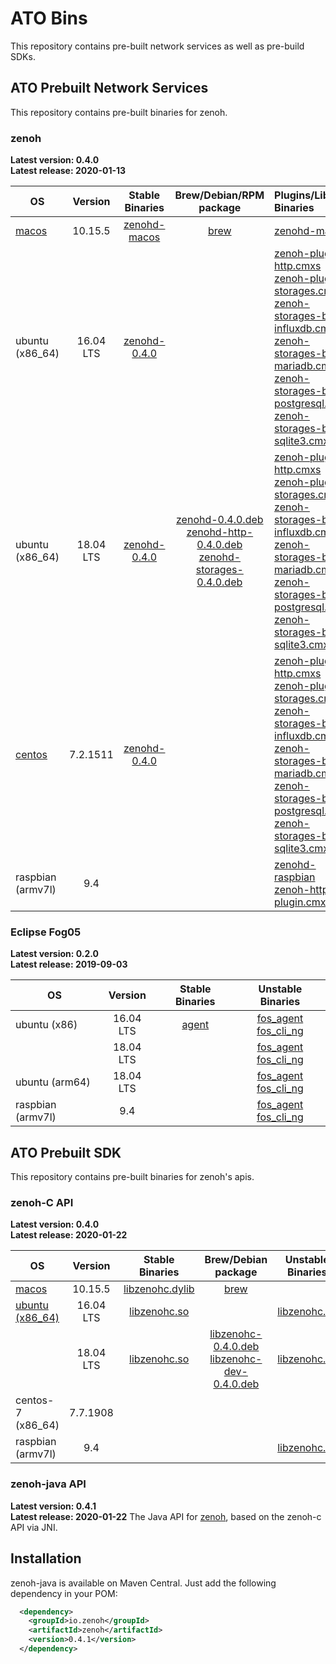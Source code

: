 # ATO Bins
This repository contains pre-built network services as well as pre-build SDKs.

## ATO Prebuilt Network Services
This repository contains pre-built binaries for zenoh.

### zenoh

**Latest version: 0.4.0** \
**Latest release: 2020-01-13**

| OS | Version | Stable Binaries | Brew/Debian/RPM package | Plugins/Libs Binaries |
| --- |:---:|:---:|:---:|:----|
| [macos](./zenoh/latest/macos)   | 10.15.5 | [zenohd-macos](./zenoh/latest/macos/10.15.5/zenohd)  | [brew](./zenoh/latest/macos) | [zenohd-macos](./zenoh/unstable/macos/10.14.6/zenohd)|
| ubuntu (x86_64) | 16.04 LTS | [zenohd-0.4.0](./zenoh/latest/ubuntu/16.04/zenohd-0.4.0) | | [zenoh-plugin-http.cmxs](./zenoh-http/latest/ubuntu/16.04/zenoh-plugin-http.cmxs) <br/> [zenoh-plugin-storages.cmxs](./zenoh-storages/latest/ubuntu/16.04/zenoh-plugin-storages.cmxs) <br/> [zenoh-storages-be-influxdb.cmxs](./zenoh-storages/latest/ubuntu/16.04/zenoh-storages-be-influxdb.cmxs) <br/> [zenoh-storages-be-mariadb.cmxs](./zenoh-storages/latest/ubuntu/16.04/zenoh-storages-be-mariadb.cmxs) <br/> [zenoh-storages-be-postgresql.cmxs](./zenoh-storages/latest/ubuntu/16.04/zenoh-storages-be-postgresql.cmxs) <br/> [zenoh-storages-be-sqlite3.cmxs](./zenoh-storages/latest/ubuntu/16.04/zenoh-storages-be-sqlite3.cmxs) |
| ubuntu (x86_64) | 18.04 LTS | [zenohd-0.4.0](./zenoh/latest/ubuntu/18.04/zenohd-0.4.0) | [zenohd-0.4.0.deb](./debian/zenohd-0.4.0.deb)  <br/> [zenohd-http-0.4.0.deb](./debian/zenohd-http-0.4.0.deb) <br/> [zenohd-storages-0.4.0.deb](./debian/zenohd-storages-0.4.0.deb)  | [zenoh-plugin-http.cmxs](./zenoh-http/latest/ubuntu/18.04/zenoh-plugin-http.cmxs) <br/> [zenoh-plugin-storages.cmxs](./zenoh-storages/latest/ubuntu/18.04/zenoh-plugin-storages.cmxs) <br/> [zenoh-storages-be-influxdb.cmxs](./zenoh-storages/latest/ubuntu/18.04/zenoh-storages-be-influxdb.cmxs) <br/> [zenoh-storages-be-mariadb.cmxs](./zenoh-storages/latest/ubuntu/18.04/zenoh-storages-be-mariadb.cmxs) <br/> [zenoh-storages-be-postgresql.cmxs](./zenoh-storages/latest/ubuntu/18.04/zenoh-storages-be-postgresql.cmxs) <br/> [zenoh-storages-be-sqlite3.cmxs](./zenoh-storages/latest/ubuntu/18.04/zenoh-storages-be-sqlite3.cmxs) |
| [centos](./zenoh/latest/centos) | 7.2.1511 | [zenohd-0.4.0](./zenoh/latest/centos/7.2.1511/zenohd-0.4.0) |  | [zenoh-plugin-http.cmxs](./zenoh-http/latest/centos/7.2.1511/zenoh-plugin-http.cmxs) <br/> [zenoh-plugin-storages.cmxs](./zenoh-storages/latest/centos/7.2.1511/zenoh-plugin-storages.cmxs) <br/> [zenoh-storages-be-influxdb.cmxs](./zenoh-storages/latest/centos/7.2.1511/zenoh-storages-be-influxdb.cmxs) <br/> [zenoh-storages-be-mariadb.cmxs](./zenoh-storages/latest/centos/7.2.1511/zenoh-storages-be-mariadb.cmxs) <br/> [zenoh-storages-be-postgresql.cmxs](./zenoh-storages/latest/centos/7.2.1511/zenoh-storages-be-postgresql.cmxs) <br/> [zenoh-storages-be-sqlite3.cmxs](./zenoh-storages/latest/centos/7.2.1511/zenoh-storages-be-sqlite3.cmxs)|
| raspbian (armv7l) | 9.4 | | | [zenohd-raspbian](./zenoh/unstable/raspian_armv7l/9.4/zenohd) <br/> [zenoh-http-plugin.cmxs](./zenoh/unstable/raspian_armv7l/9.4/zenoh-http-plugin.cmxs) |


### Eclipse Fog05

**Latest version: 0.2.0** \
**Latest release: 2019-09-03**

| OS | Version | Stable Binaries | Unstable Binaries |
| --- |:---:|:---:|:---:|
| ubuntu (x86) | 16.04 LTS | [agent](./fog05/latest/ubuntu/16.04/agent) | [fos_agent](./fog05/unstable/ubuntu/16.04/fos_agent.exe) <br/> [fos_cli_ng](./fog05/unstable/ubuntu/16.04/fos_cli_ng.exe) |
| | 18.04 LTS | |[fos_agent](./fog05/unstable/ubuntu/18.04/fos_agent.exe) <br/> [fos_cli_ng](./fog05/unstable/ubuntu/18.04/fos_cli_ng.exe)|
| ubuntu (arm64)| 18.04 LTS | |[fos_agent](./fog05/unstable/ubuntu_arm64/18.04/fos_agent.exe) <br/> [fos_cli_ng](./fog05/unstable/ubuntu_arm64/18.04/fos_cli_ng.exe)|
| raspbian (armv7l) | 9.4 | | [fos_agent](./fog05/unstable/raspbian_armv7l/9.4/fos_agent.exe) <br/>[fos_cli_ng](./fog05/unstable/raspbian_armv7l/9.4/fos_cli_ng.exe) |



## ATO Prebuilt SDK
This repository contains pre-built binaries for zenoh's apis.

### zenoh-C API

**Latest version: 0.4.0** \
**Latest release: 2020-01-22**

| OS | Version | Stable Binaries |  Brew/Debian package | Unstable Binaries |
| --- |:---:|:---:|:---:|:---:|
| [macos](./zenoh-c/latest/macos)   | 10.15.5 | [libzenohc.dylib](./zenoh-c/latest/macos/10.15.5/libzenohc.dylib)  | [brew](./zenoh-c/latest/macos) | |
| [ubuntu (x86_64)](./zenoh-c/latest/ubuntu) | 16.04 LTS | [libzenohc.so](./zenoh-c/latest/ubuntu/16.04/libzenohc.so) | | [libzenohc.so](./zenoh-c/unstable/ubuntu/16.04/libzenohc.so)|
| | 18.04 LTS | [libzenohc.so](./zenoh-c/latest/ubuntu/18.04/libzenohc.so)  | [libzenohc-0.4.0.deb](./debian/libzenohc-0.4.0.deb) <br/> [libzenohc-dev-0.4.0.deb](./debian/libzenohc-dev-0.4.0.deb)  | [libzenohc.so](./zenoh-c/unstable/ubuntu/18.04/libzenohc.so) |
| centos-7 (x86_64) | 7.7.1908 | | | |
| raspbian (armv7l) | 9.4 | | | [libzenohc.so](./zenoh-c/unstable/raspian_armv7l/9.4/libzenohc.so)|

### zenoh-java API

**Latest version: 0.4.1** \
**Latest release: 2020-01-22**
The Java API for [zenoh](https://zenoh.io), based on the zenoh-c API via JNI.

## Installation

zenoh-java is available on Maven Central.
Just add the following dependency in your POM:
```xml
  <dependency>
    <groupId>io.zenoh</groupId>
    <artifactId>zenoh</artifactId>
    <version>0.4.1</version>
  </dependency>
```
